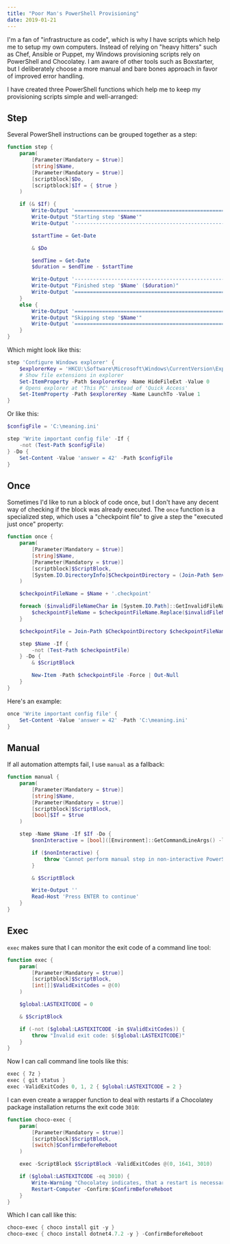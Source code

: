 ```yaml
---
title: "Poor Man's PowerShell Provisioning"
date: 2019-01-21
---
```


I'm a fan of "infrastructure as code", which is why I have scripts which help me
to setup my own computers. Instead of relying on "heavy hitters" such as Chef,
Ansible or Puppet, my Windows provisioning scripts rely on PowerShell and
Chocolatey. I am aware of other tools such as Boxstarter, but I deliberately
choose a more manual and bare bones approach in favor of improved error
handling.

I have created three PowerShell functions which help me to keep my provisioning
scripts simple and well-arranged:

## Step

Several PowerShell instructions can be grouped together as a step:

```powershell
function step {
    param(
        [Parameter(Mandatory = $true)]
        [string]$Name,
        [Parameter(Mandatory = $true)]
        [scriptblock]$Do,
        [scriptblock]$If = { $true }
    )

    if (& $If) {
        Write-Output '============================================================'
        Write-Output "Starting step '$Name'"
        Write-Output '------------------------------------------------------------'

        $startTime = Get-Date

        & $Do

        $endTime = Get-Date
        $duration = $endTime - $startTime

        Write-Output '------------------------------------------------------------'
        Write-Output "Finished step '$Name' ($duration)"
        Write-Output '============================================================'
    }
    else {
        Write-Output '============================================================'
        Write-Output "Skipping step '$Name'"
        Write-Output '============================================================'
    }
}
```

Which might look like this:

```powershell
step 'Configure Windows explorer' {
    $explorerKey = 'HKCU:\Software\Microsoft\Windows\CurrentVersion\Explorer\Advanced'
    # Show file extensions in explorer
    Set-ItemProperty -Path $explorerKey -Name HideFileExt -Value 0
    # Opens explorer at 'This PC' instead of 'Quick Access'
    Set-ItemProperty -Path $explorerKey -Name LaunchTo -Value 1
}
```

Or like this:

```powershell
$configFile = 'C:\meaning.ini'

step 'Write important config file' -If {
    -not (Test-Path $configFile)
} -Do {
    Set-Content -Value 'answer = 42' -Path $configFile
}
```

## Once

Sometimes I'd like to run a block of code once, but I don't have any decent way
of checking if the block was already executed. The `once` function is a
specialized step, which uses a "checkpoint file" to give a step the "executed
just once" property:

```powershell
function once {
    param(
        [Parameter(Mandatory = $true)]
        [string]$Name,
        [Parameter(Mandatory = $true)]
        [scriptblock]$ScriptBlock,
        [System.IO.DirectoryInfo]$CheckpointDirectory = (Join-Path $env:ProgramData 'my.provision')
    )

    $checkpointFileName = $Name + '.checkpoint'

    foreach ($invalidFileNameChar in [System.IO.Path]::GetInvalidFileNameChars()) {
        $checkpointFileName = $checkpointFileName.Replace($invalidFileNameChar, '_')
    }

    $checkpointFile = Join-Path $CheckpointDirectory $checkpointFileName

    step $Name -If {
        -not (Test-Path $checkpointFile)
    } -Do {
        & $ScriptBlock

        New-Item -Path $checkpointFile -Force | Out-Null
    }
}
```

Here's an example:

```powershell
once 'Write important config file' {
    Set-Content -Value 'answer = 42' -Path 'C:\meaning.ini'
}
```

## Manual

If all automation attempts fail, I use `manual` as a fallback:

``` powershell
function manual {
    param(
        [Parameter(Mandatory = $true)]
        [string]$Name,
        [Parameter(Mandatory = $true)]
        [scriptblock]$ScriptBlock,
        [bool]$If = $true
    )

    step -Name $Name -If $If -Do {
        $nonInteractive = [bool]([Environment]::GetCommandLineArgs() -like '-noni*')

        if ($nonInteractive) {
            throw 'Cannot perform manual step in non-interactive PowerShell session'
        }

        & $ScriptBlock

        Write-Output ''
        Read-Host 'Press ENTER to continue'
    }
}
```

## Exec

`exec` makes sure that I can monitor the exit code of a command line tool:

```powershell
function exec {
    param(
        [Parameter(Mandatory = $true)]
        [scriptblock]$ScriptBlock,
        [int[]]$ValidExitCodes = @(0)
    )

    $global:LASTEXITCODE = 0

    & $ScriptBlock

    if (-not ($global:LASTEXITCODE -in $ValidExitCodes)) {
        throw "Invalid exit code: $($global:LASTEXITCODE)"
    }
}
```

Now I can call command line tools like this:

```powershell
exec { 7z }
exec { git status }
exec -ValidExitCodes 0, 1, 2 { $global:LASTEXITCODE = 2 }
```

I can even create a wrapper function to deal with restarts if a Chocolatey
package installation returns the exit code `3010`:

``` powershell
function choco-exec {
    param(
        [Parameter(Mandatory = $true)]
        [scriptblock]$ScriptBlock,
        [switch]$ConfirmBeforeReboot
    )

    exec -ScriptBlock $ScriptBlock -ValidExitCodes @(0, 1641, 3010)

    if ($global:LASTEXITCODE -eq 3010) {
        Write-Warning "Chocolatey indicates, that a restart is necessary"
        Restart-Computer -Confirm:$ConfirmBeforeReboot
    }
}
```

Which I can call like this:

``` powershell
choco-exec { choco install git -y }
choco-exec { choco install dotnet4.7.2 -y } -ConfirmBeforeReboot
```

